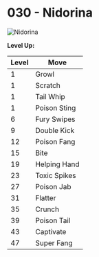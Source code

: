 # 030 - Nidorina
![][030]

**Level Up:**

Level | Move
---   | ---
  1   | Growl
  1   | Scratch
  1   | Tail Whip
  1   | Poison Sting
  6   | Fury Swipes
  9   | Double Kick
 12   | Poison Fang
 15   | Bite
 19   | Helping Hand
 23   | Toxic Spikes
 27   | Poison Jab
 31   | Flatter
 35   | Crunch
 39   | Poison Tail
 43   | Captivate
 47   | Super Fang



[030]: https://raw.githubusercontent.com/PokeAPI/sprites/master/sprites/pokemon/30.png "Nidorina"
